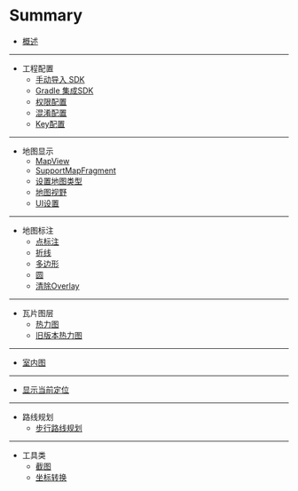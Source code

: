 # Summary

* [概述](README.md)

----

* 工程配置
  * [手动导入 SDK](config/manual.md)
  * [Gradle 集成SDK](config/maven.md)
  * [权限配置](config/permission.md)
  * [混淆配置](config/proguard.md)
  * [Key配置](config/key.md)

----

* 地图显示
  * [MapView](show_map/mapview.md)
  * [SupportMapFragment](show_map/supportmapfragment.md)
  * [设置地图类型](show_map/map_type.md)
  * [地图视野](show_map/camera.md)
  * [UI设置](show_map/uisetting.md)

----

* 地图标注
  * [点标注](overlays/marker.md)
  * [折线](overlays/polyline.md)
  * [多边形](overlays/polygon.md)
  * [圆](overlays/circle.md)
  * [清除Overlay](overlays/remove.md)

----

* 瓦片图层
  * [热力图](tile_overlay/heatmap.md)
  * [旧版本热力图](tile_overlay/old_heatmap.md)

----

* [室内图](indoor_map/indoor_map.md)

----

* [显示当前定位](show_location/show_location.md)

----

* 路线规划
  * [步行路线规划](route_plan/walking.md)

----

* 工具类
  * [截图](utils/snapshot.md)
  * [坐标转换](utils/projection.md)